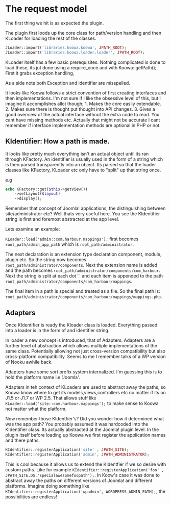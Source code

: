 # The request model

The first thing we hit is as expected the plugin.

The plugin first loods up the core class for path/version handling and then KLoader for loading the rest of the classes.

```php 
JLoader::import('libraries.koowa.koowa', JPATH_ROOT); 
JLoader::import('libraries.koowa.loader.loader', JPATH_ROOT);
```

KLoader itself has a few basic prerequisites. Nothing complicated is done to load these, its jut done using a require_once
and with Koowa::getPath();. First it grabs exception handling,

As a side note both Exception and identifier are misspelled.

It looks like Koowa follows a strict convention of first creating interfaces and then implementations. I'm not sure if I
like the obsessive level of this, but I imagine it accomplishes allot though; 1. Makes the core easily extendable. 2. Makes
sure there is thought put thought into API changes. 3. Gives a good overview of the actual interface without the extra code
to read. You cant have missing methods etc. Actually that might not be accurate I cant remember if interface implementation
methods are optional in PHP or not.  

## KIdentifier: How a path is made.

It looks like pretty much everything isn't an actual object until its ran through KFactory. An identifier is usually used in
the form of a string which is then parsed transparently into an object. Its parsed so that the loader classes like KFactory,
KLoader etc only have to "split" up that string once. 

e.g

```php
echo KFactory::get($this->getView())
    ->setLayout($layout)
    ->display();
```

Remember that concept of Joomla! applications, the distinguishing between site/administrator etc? Well thats very useful
here. You see the KIdentifier string is first and foremost abstracted at the app level. 

Lets examine an example:      


`KLoader::load('admin::com.harbour.mappings');` first becomes `root_path/admin_app_path` which is `root_path/administrator`.
                                                                        
The next declaration is an extension type declaration component, module, plugin etc. So the string now becomes `root_path/administrator/components`. Next the extension name is added and the path becomes `root_path/administrator/components/com_harbour`. Next the string is split at each dot '.' and each item is appended to the path `root_path/administrator/components/com_harbour/mappings`.

The final item in a path is special and treated as a file. So the final path is: `root_path/administrator/components/com_harbour/mappings/mappings.php`.    
 
## Adapters

Once KIdentifier is ready the Kloader class is loaded. Everything passed into a loader is in the form of and identifier string.

In loader a new concept is introduced, that of Adapters. Adapters are
a further level of abstraction which allows multiple implementations of the same class. Potentially allowing not just
cross-version compatibility but also cross-platform compatibility. Seems to me I remember talks of a WP version of Nooku
awhile back.   

Adapters have some sort prefix system internalized. I'm guessing this is to hold the platform name i.e 'Joomla'.     

Adapters in teh context of KLoaders are used to abstract away the paths, so Koowa know where to get its
models,views,controllers etc no matter if its on J1.5 or J1.7 or WP 2.5. That allows stuff like
`KLoader::load('site::com.harbour.mappings');` to make sense to Koowa not matter what the platform.    

Now remember those KIdentfier's? Did you wonder how it determined what was the app path? You probably assumed it was
hardcoded into the KIdentifier class. Its actually abstracted at the Joomla! plugin level. In the plugin itself before
loading up Koowa we first register the application names and there paths.

```php
KIdentifier::registerApplication('site' , JPATH_SITE);
KIdentifier::registerApplication('admin', JPATH_ADMINISTRATOR);
```  

This is cool because it allows us to extend the KIdentfier if we so desire with custom paths. Like for example
`KIdentifier::registerApplication('foo' , JPATH_SITE.DS.'specialawesomefoopath');`. In Koow's case it was done to abstract
away the paths on different versions of Joomla! and different platforms. Imagine doing something like
`KIdentifier::registerApplication('wpadmin', WORDPRESS_ADMIN_PATH);`, the possibilities are endless!

